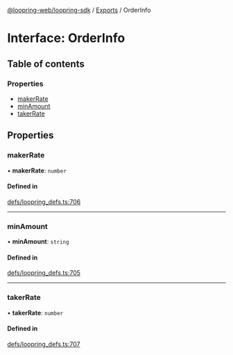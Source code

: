 [@loopring-web/loopring-sdk](../README.md) / [Exports](../modules.md) / OrderInfo

# Interface: OrderInfo

## Table of contents

### Properties

- [makerRate](OrderInfo.md#makerrate)
- [minAmount](OrderInfo.md#minamount)
- [takerRate](OrderInfo.md#takerrate)

## Properties

### makerRate

• **makerRate**: `number`

#### Defined in

[defs/loopring_defs.ts:706](https://github.com/Loopring/loopring_sdk/blob/300ee65/src/defs/loopring_defs.ts#L706)

___

### minAmount

• **minAmount**: `string`

#### Defined in

[defs/loopring_defs.ts:705](https://github.com/Loopring/loopring_sdk/blob/300ee65/src/defs/loopring_defs.ts#L705)

___

### takerRate

• **takerRate**: `number`

#### Defined in

[defs/loopring_defs.ts:707](https://github.com/Loopring/loopring_sdk/blob/300ee65/src/defs/loopring_defs.ts#L707)
